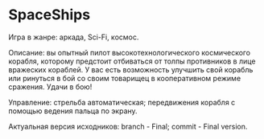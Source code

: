 # SpaceShips
Игра в жанре: аркада, Sci-Fi, космос.

Описание: вы опытный пилот высокотехнологического космического корабля, которому предстоит отбиваться от толпы противников в лице вражеских кораблей. У вас есть возможность
улучшить свой корабль или ринуться в бой со своим товарищец в кооперативном режиме сражения. Удачи в бою!

Управление: стрельба автоматическая; передвижения корабля с помощью ведения пальца по экрану.

Актуальная версия исходников: branch - Final; commit - Final version.
